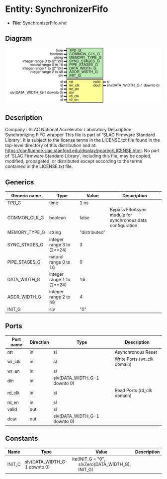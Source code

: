 # Entity: SynchronizerFifo

- **File**: SynchronizerFifo.vhd
## Diagram

![Diagram](SynchronizerFifo.svg "Diagram")
## Description

Company    : SLAC National Accelerator Laboratory
Description: Synchronizing FIFO wrapper
This file is part of 'SLAC Firmware Standard Library'.
It is subject to the license terms in the LICENSE.txt file found in the
top-level directory of this distribution and at:
   https://confluence.slac.stanford.edu/display/ppareg/LICENSE.html.
No part of 'SLAC Firmware Standard Library', including this file,
may be copied, modified, propagated, or distributed except according to
the terms contained in the LICENSE.txt file.
## Generics

| Generic name  | Type                       | Value         | Description                                                |
| ------------- | -------------------------- | ------------- | ---------------------------------------------------------- |
| TPD_G         | time                       | 1 ns          |                                                            |
| COMMON_CLK_G  | boolean                    | false         | Bypass FifoAsync module for synchronous data configuration |
| MEMORY_TYPE_G | string                     | "distributed" |                                                            |
| SYNC_STAGES_G | integer range 3 to (2**24) | 3             |                                                            |
| PIPE_STAGES_G | natural range 0 to 16      | 0             |                                                            |
| DATA_WIDTH_G  | integer range 1 to (2**24) | 16            |                                                            |
| ADDR_WIDTH_G  | integer range 2 to 48      | 4             |                                                            |
| INIT_G        | slv                        | "0"           |                                                            |
## Ports

| Port name | Direction | Type                         | Description                 |
| --------- | --------- | ---------------------------- | --------------------------- |
| rst       | in        | sl                           | Asynchronous Reset          |
| wr_clk    | in        | sl                           | Write Ports (wr_clk domain) |
| wr_en     | in        | sl                           |                             |
| din       | in        | slv(DATA_WIDTH_G-1 downto 0) |                             |
| rd_clk    | in        | sl                           | Read Ports (rd_clk domain)  |
| rd_en     | in        | sl                           |                             |
| valid     | out       | sl                           |                             |
| dout      | out       | slv(DATA_WIDTH_G-1 downto 0) |                             |
## Constants

| Name   | Type                         | Value                                                                                                                     | Description |
| ------ | ---------------------------- | ------------------------------------------------------------------------------------------------------------------------- | ----------- |
| INIT_C | slv(DATA_WIDTH_G-1 downto 0) |  ite(INIT_G = "0",<br><span style="padding-left:20px"> slvZero(DATA_WIDTH_G),<br><span style="padding-left:20px"> INIT_G) |             |
